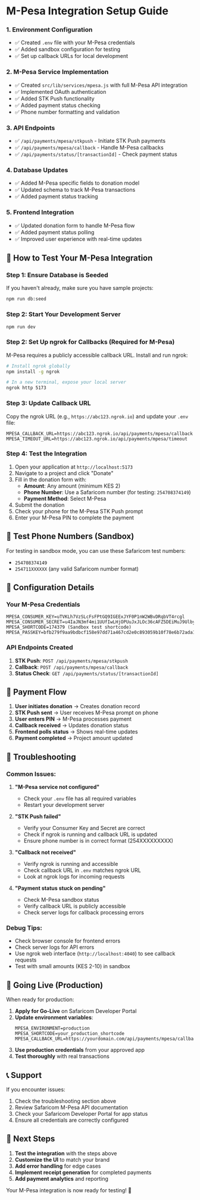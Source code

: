 # M-Pesa Integration Setup Guide

### 1. **Environment Configuration**
- ✅ Created `.env` file with your M-Pesa credentials
- ✅ Added sandbox configuration for testing
- ✅ Set up callback URLs for local development

### 2. **M-Pesa Service Implementation**
- ✅ Created `src/lib/services/mpesa.js` with full M-Pesa API integration
- ✅ Implemented OAuth authentication
- ✅ Added STK Push functionality
- ✅ Added payment status checking
- ✅ Phone number formatting and validation

### 3. **API Endpoints**
- ✅ `/api/payments/mpesa/stkpush` - Initiate STK Push payments
- ✅ `/api/payments/mpesa/callback` - Handle M-Pesa callbacks
- ✅ `/api/payments/status/[transactionId]` - Check payment status

### 4. **Database Updates**
- ✅ Added M-Pesa specific fields to donation model
- ✅ Updated schema to track M-Pesa transactions
- ✅ Added payment status tracking

### 5. **Frontend Integration**
- ✅ Updated donation form to handle M-Pesa flow
- ✅ Added payment status polling
- ✅ Improved user experience with real-time updates

## 🚀 How to Test Your M-Pesa Integration

### Step 1: Ensure Database is Seeded
If you haven't already, make sure you have sample projects:
```bash
npm run db:seed
```

### Step 2: Start Your Development Server
```bash
npm run dev
```

### Step 2: Set Up ngrok for Callbacks (Required for M-Pesa)
M-Pesa requires a publicly accessible callback URL. Install and run ngrok:

```bash
# Install ngrok globally
npm install -g ngrok

# In a new terminal, expose your local server
ngrok http 5173
```

### Step 3: Update Callback URL
Copy the ngrok URL (e.g., `https://abc123.ngrok.io`) and update your `.env` file:

```env
MPESA_CALLBACK_URL=https://abc123.ngrok.io/api/payments/mpesa/callback
MPESA_TIMEOUT_URL=https://abc123.ngrok.io/api/payments/mpesa/timeout
```

### Step 4: Test the Integration
1. Open your application at `http://localhost:5173`
2. Navigate to a project and click "Donate"
3. Fill in the donation form with:
   - **Amount**: Any amount (minimum KES 2)
   - **Phone Number**: Use a Safaricom number (for testing: `254708374149`)
   - **Payment Method**: Select M-Pesa
4. Submit the donation
5. Check your phone for the M-Pesa STK Push prompt
6. Enter your M-Pesa PIN to complete the payment

## 📱 Test Phone Numbers (Sandbox)

For testing in sandbox mode, you can use these Safaricom test numbers:
- `254708374149`
- `254711XXXXXX` (any valid Safaricom number format)

## 🔧 Configuration Details

### Your M-Pesa Credentials
```env
MPESA_CONSUMER_KEY=uTVKLh7VzSLcFsFPtGQ9IGEExJYF0P1nW2WBvDRqbVT4rcgl
MPESA_CONSUMER_SECRET=u4IaJN3mf4mi1UUfIwLHjOPUuJxJLOc36cAFZ5DEiMuJ9UlbyfQQV1aJ2GnYIAOM
MPESA_SHORTCODE=174379 (Sandbox test shortcode)
MPESA_PASSKEY=bfb279f9aa9bdbcf158e97dd71a467cd2e0c893059b10f78e6b72ada1ed2c919
```

### API Endpoints Created
1. **STK Push**: `POST /api/payments/mpesa/stkpush`
2. **Callback**: `POST /api/payments/mpesa/callback`
3. **Status Check**: `GET /api/payments/status/[transactionId]`

## 🔄 Payment Flow

1. **User initiates donation** → Creates donation record
2. **STK Push sent** → User receives M-Pesa prompt on phone
3. **User enters PIN** → M-Pesa processes payment
4. **Callback received** → Updates donation status
5. **Frontend polls status** → Shows real-time updates
6. **Payment completed** → Project amount updated

## 🐛 Troubleshooting

### Common Issues:

1. **"M-Pesa service not configured"**
   - Check your `.env` file has all required variables
   - Restart your development server

2. **"STK Push failed"**
   - Verify your Consumer Key and Secret are correct
   - Check if ngrok is running and callback URL is updated
   - Ensure phone number is in correct format (254XXXXXXXXX)

3. **"Callback not received"**
   - Verify ngrok is running and accessible
   - Check callback URL in `.env` matches ngrok URL
   - Look at ngrok logs for incoming requests

4. **"Payment status stuck on pending"**
   - Check M-Pesa sandbox status
   - Verify callback URL is publicly accessible
   - Check server logs for callback processing errors

### Debug Tips:
- Check browser console for frontend errors
- Check server logs for API errors
- Use ngrok web interface (`http://localhost:4040`) to see callback requests
- Test with small amounts (KES 2-10) in sandbox

## 🚀 Going Live (Production)

When ready for production:

1. **Apply for Go-Live** on Safaricom Developer Portal
2. **Update environment variables**:
   ```env
   MPESA_ENVIRONMENT=production
   MPESA_SHORTCODE=your_production_shortcode
   MPESA_CALLBACK_URL=https://yourdomain.com/api/payments/mpesa/callback
   ```
3. **Use production credentials** from your approved app
4. **Test thoroughly** with real transactions

## 📞 Support

If you encounter issues:
1. Check the troubleshooting section above
2. Review Safaricom M-Pesa API documentation
3. Check your Safaricom Developer Portal for app status
4. Ensure all credentials are correctly configured

## 🎯 Next Steps

1. **Test the integration** with the steps above
2. **Customize the UI** to match your brand
3. **Add error handling** for edge cases
4. **Implement receipt generation** for completed payments
5. **Add payment analytics** and reporting

Your M-Pesa integration is now ready for testing! 🚀
